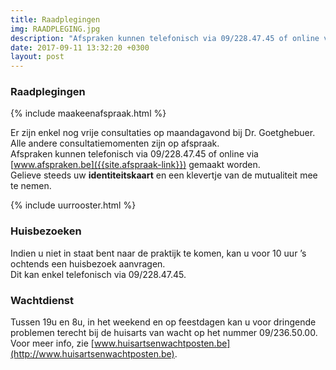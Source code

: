 ```yaml
---
title: Raadplegingen
img: RAADPLEGING.jpg
description: "Afspraken kunnen telefonisch via 09/228.47.45 of online via www.afspraken.be gemaakt worden."
date: 2017-09-11 13:32:20 +0300
layout: post
---
```



### Raadplegingen

{% include maakeenafspraak.html %}

Er zijn enkel nog vrije consultaties op maandagavond bij Dr. Goetghebuer. <br>
Alle andere consultatiemomenten zijn op afspraak. <br>
Afspraken kunnen telefonisch via 09/228.47.45 of online via [www.afspraken.be]({{site.afspraak-link}}) gemaakt worden.<br>
Gelieve steeds uw **identiteitskaart** en een klevertje van de mutualiteit mee te nemen.  

{% include uurrooster.html %}

### Huisbezoeken

Indien u niet in staat bent naar de praktijk te komen, kan u voor 10 uur ’s ochtends een huisbezoek aanvragen. <br>
Dit kan enkel telefonisch via 09/228.47.45.


### Wachtdienst

Tussen 19u en 8u, in het weekend en op feestdagen kan u voor dringende problemen terecht bij de huisarts van wacht op het nummer 09/236.50.00. <br>
Voor meer info, zie [www.huisartsenwachtposten.be](http://www.huisartsenwachtposten.be).
